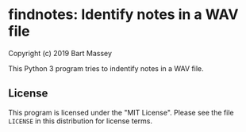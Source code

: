 # findnotes: Identify notes in a WAV file
Copyright (c) 2019 Bart Massey

This Python 3 program tries to indentify notes in a WAV
file.

## License

This program is licensed under the "MIT License". Please see
the file `LICENSE` in this distribution for license terms.
